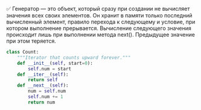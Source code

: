 ✅ Генератор — это объект, который сразу при создании не вычисляет значения всех своих элементов.
Он хранит в памяти только последний вычисленный элемент, правило перехода к следующему и условие, при котором выполнение прерывается.
Вычисление следующего значения происходит лишь при выполнении метода next(). Предыдущее значение при этом теряется.


```python
class Count:
    """Iterator that counts upward forever."""
    def __init__(self, start=0):
        self.num = start
    def __iter__(self):
        return self
    def __next__(self):
        num = self.num
        self.num += 1
        return num
```